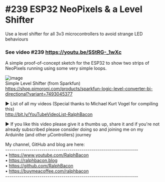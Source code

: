 # #239 ESP32 NeoPixels & a Level Shifter  
Use a level shifter for all 3v3 microcontrollers to avoid strange LED behaviours  
### See video #239 https://youtu.be/SStRG-_1wXc

A simple proof-of-concept sketch for the ESP32 to show two strips of NeoPixels running using some very simple loops.

![image](https://user-images.githubusercontent.com/20911308/156339865-c7ba84e5-b2cf-40ff-9232-38b7ebd0e429.png)  
Simple Level Shifter (from Sparkfun)  
https://shop.pimoroni.com/products/sparkfun-logic-level-converter-bi-directional?variant=7493045377 

► List of all my videos
(Special thanks to Michael Kurt Vogel for compiling this)  
http://bit.ly/YouTubeVideoList-RalphBacon

► If you like this video please give it a thumbs up, share it and if you're not already subscribed please consider doing so and joining me on my Arduinite (and other μControllers) journey

My channel, GitHub and blog are here:  
\------------------------------------------------------------------  
• https://www.youtube.com/RalphBacon  
• https://ralphbacon.blog  
• https://github.com/RalphBacon  
• https://buymeacoffee.com/ralphbacon  
\------------------------------------------------------------------
